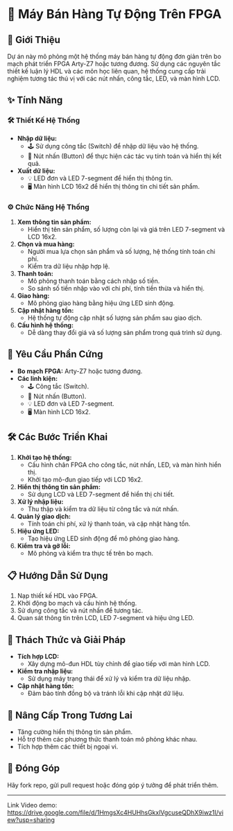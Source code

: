 # 🚀 Máy Bán Hàng Tự Động Trên FPGA

## 🌟 Giới Thiệu
Dự án này mô phỏng một hệ thống máy bán hàng tự động đơn giản trên bo mạch phát triển FPGA Arty-Z7 hoặc tương đương. Sử dụng các nguyên tắc thiết kế luận lý HDL và các môn học liên quan, hệ thống cung cấp trải nghiệm tương tác thú vị với các nút nhấn, công tắc, LED, và màn hình LCD.

## ✨ Tính Năng

### 🛠 Thiết Kế Hệ Thống
- **Nhập dữ liệu:**  
  - 🕹 Sử dụng công tắc (Switch) để nhập dữ liệu vào hệ thống.  
  - 🔘 Nút nhấn (Button) để thực hiện các tác vụ tính toán và hiển thị kết quả.  
- **Xuất dữ liệu:**  
  - 💡 LED đơn và LED 7-segment để hiển thị thông tin.  
  - 🖥 Màn hình LCD 16x2 để hiển thị thông tin chi tiết sản phẩm.  

### ⚙️ Chức Năng Hệ Thống
1. **Xem thông tin sản phẩm:**  
   - Hiển thị tên sản phẩm, số lượng còn lại và giá trên LED 7-segment và LCD 16x2.  
2. **Chọn và mua hàng:**  
   - Người mua lựa chọn sản phẩm và số lượng, hệ thống tính toán chi phí.  
   - Kiểm tra dữ liệu nhập hợp lệ.  
3. **Thanh toán:**  
   - Mô phỏng thanh toán bằng cách nhập số tiền.  
   - So sánh số tiền nhập vào với chi phí, tính tiền thừa và hiển thị.  
4. **Giao hàng:**  
   - Mô phỏng giao hàng bằng hiệu ứng LED sinh động.  
5. **Cập nhật hàng tồn:**  
   - Hệ thống tự động cập nhật số lượng sản phẩm sau giao dịch.  
6. **Cấu hình hệ thống:**  
   - Dễ dàng thay đổi giá và số lượng sản phẩm trong quá trình sử dụng.  

## 🧰 Yêu Cầu Phần Cứng
- **Bo mạch FPGA:** Arty-Z7 hoặc tương đương.  
- **Các linh kiện:**  
  - 🕹 Công tắc (Switch).  
  - 🔘 Nút nhấn (Button).  
  - 💡 LED đơn và LED 7-segment.  
  - 🖥 Màn hình LCD 16x2.  

## 🛠 Các Bước Triển Khai
1. **Khởi tạo hệ thống:**  
   - Cấu hình chân FPGA cho công tắc, nút nhấn, LED, và màn hình hiển thị.  
   - Khởi tạo mô-đun giao tiếp với LCD 16x2.  
2. **Hiển thị thông tin sản phẩm:**  
   - Sử dụng LCD và LED 7-segment để hiển thị chi tiết.  
3. **Xử lý nhập liệu:**  
   - Thu thập và kiểm tra dữ liệu từ công tắc và nút nhấn.  
4. **Quản lý giao dịch:**  
   - Tính toán chi phí, xử lý thanh toán, và cập nhật hàng tồn.  
5. **Hiệu ứng LED:**  
   - Tạo hiệu ứng LED sinh động để mô phỏng giao hàng.  
6. **Kiểm tra và gỡ lỗi:**  
   - Mô phỏng và kiểm tra thực tế trên bo mạch.  

## 📋 Hướng Dẫn Sử Dụng
1. Nạp thiết kế HDL vào FPGA.  
2. Khởi động bo mạch và cấu hình hệ thống.  
3. Sử dụng công tắc và nút nhấn để tương tác.  
4. Quan sát thông tin trên LCD, LED 7-segment và hiệu ứng LED.  

## 🔧 Thách Thức và Giải Pháp
- **Tích hợp LCD:**  
  - Xây dựng mô-đun HDL tùy chỉnh để giao tiếp với màn hình LCD.  
- **Kiểm tra nhập liệu:**  
  - Sử dụng máy trạng thái để xử lý và kiểm tra dữ liệu nhập.  
- **Cập nhật hàng tồn:**  
  - Đảm bảo tính đồng bộ và tránh lỗi khi cập nhật dữ liệu.  

## 🚀 Nâng Cấp Trong Tương Lai
- Tăng cường hiển thị thông tin sản phẩm.  
- Hỗ trợ thêm các phương thức thanh toán mô phỏng khác nhau.  
- Tích hợp thêm các thiết bị ngoại vi.  

## 🤝 Đóng Góp
Hãy fork repo, gửi pull request hoặc đóng góp ý tưởng để phát triển thêm.  

---

Link Video demo: https://drive.google.com/file/d/1HmgsXc4HUHhsGkxlVgcuseQDhX9iwz1I/view?usp=sharing

